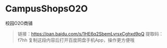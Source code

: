 # CampusShopsO2O
校园O2O商铺 

>链接：https://pan.baidu.com/s/1HE6q2SbemLyrsxCghxd9pQ 
提取码：f7hh 
复制这段内容后打开百度网盘手机App，操作更方便哦
